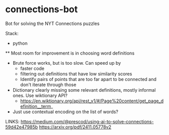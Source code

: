 # connections-bot
Bot for solving the NYT Connections puzzles

Stack:
- python


** Most room for improvement is in choosing word definitions
- Brute force works, but is too slow. Can speed up by
	- faster code
	- filtering out definitions that have low similarity scores
	- Identify pairs of points that are too far apart to be connected and don't iterate through those
- Dictionary clearly missing some relevant definitions, mostly informal ones. Use wiktionary API?
	- https://en.wiktionary.org/api/rest_v1/#/Page%20content/get_page_definition__term_
- Just use contextual encoding on the list of words?

LINKS:
https://medium.com/@prescod/using-ai-to-solve-connections-59d42e47985b
https://arxiv.org/pdf/2411.05778v2
